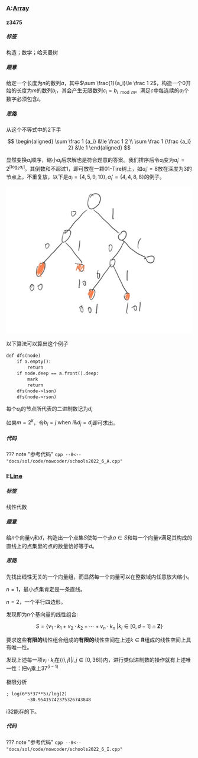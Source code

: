 ### A:[Array](https://ac.nowcoder.com/acm/contest/33191/A)

#### z3475

##### 标签

构造；数学；哈夫曼树

##### 题意

给定一个长度为$n$的数列$a$，其中$\sum \frac{1}{a_i}\le \frac 1 2$，构造一个0开始的长度为$m$的数列$b_i$，其会产生无限数列$c_i=b_{i\mod m}$。满足$c$中每连续的$a_i$个数字必须包含$i$。

##### 思路

从这个不等式中的2下手

$$
\begin{aligned}
\sum \frac 1 {a_i} &\le \frac 1 2 \\
\sum \frac 1 {\frac {a_i} 2} &\le 1
\end{aligned}
$$

显然变换$a_i$顺序，缩小$a_i$后求解也是符合题意的答案。我们排序后令$a_i$变为$a_i'=2^{\lceil \log_2 a_i \rceil}$。其倒数和不超过1，即可放在一颗01-Tire树上，如$a_i'=8$放在深度为3的节点上，不重复放，以下是$a_i=\{4,5,9,10\},a_i'=\{4,4,8,8\}$的例子。

![](images/s6-A.jpg)

以下算法可以算出这个例子
```
def dfs(node)
    if a.empty():
        return
    if node.deep == a.front().deep:
        mark
        return 
    dfs(node->lson)
    dfs(node->rson)
```

每个$a_i$的节点所代表的二进制数记为$d_i$

如果$m=2^k$，令$b_i=j\ \text{when}\ i\&d_j=d_j$即可求出。

##### 代码


??? note "参考代码"
    ```cpp
    --8<-- "docs/sol/code/nowcoder/schools2022_6_A.cpp"
    ```

### I:[Line](https://ac.nowcoder.com/acm/contest/33191/I)

##### 标签

线性代数

##### 题意

给$n$个向量$v_i$和$d$，构造出一个点集$S$使每一个点$a\in S$和每一个向量$v$满足其构成的直线上的点集里的点的数量恰好等于$d$。

##### 思路

先找出线性无关的一个向量组，而显然每一个向量可以在整数域内任意放大缩小。

$n=1$，最小点集肯定是一条直线。

$n=2$，一个平行四边形。

发现即为$n$个基向量的线性组合:

$$
S = \{v_1\cdot k_1+v_2\cdot k_2+\cdots+v_n\cdot k_n\ |k_i\in[0,d-1]\cap \mathbf{Z}\}
$$

要求这些**有限的**线性组合组成的**有限的**线性空间在上述$k\in \mathbf{R}$组成的线性空间上具有唯一性。

发现上述每一项$v_i\cdot k_i$在$\{(i,j)|i,j\in[0,36]\}$内，进行类似进制数的操作就有上述唯一性：把$v_i$乘上$37^{(i-1)}$

极限分析

```
; log(6*5*37**5)/log(2)
        ~30.95415742375326743848
```

i32能存的下。

##### 代码

??? note "参考代码"
    ```cpp
    --8<-- "docs/sol/code/nowcoder/schools2022_6_I.cpp"
    ```